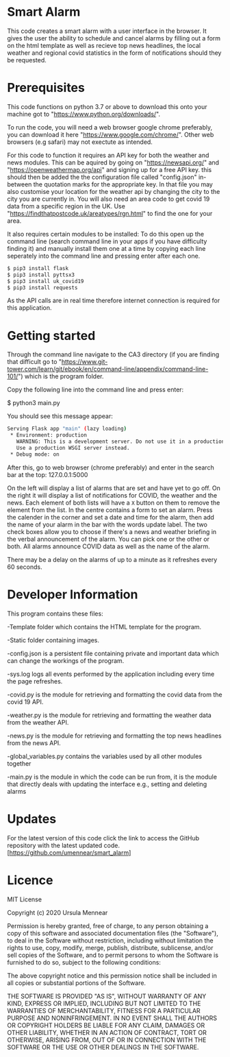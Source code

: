 # Smart Alarm

This code creates a smart alarm with a user interface in the browser. It gives the user the ability to schedule and cancel alarms by filling out a form on the html template as well as recieve top news headlines, the local weather and regional covid statistics in the form of notifications should they be requested. 

# Prerequisites 

This code functions on python 3.7 or above to download this onto your machine got to "https://www.python.org/downloads/".

To run the code, you will need a web browser google chrome preferably, you can download it here "https://www.google.com/chrome/". Other web browsers (e.g safari) may not exectute as intended.

For this code to function it requires an API key for both the weather and news modules. This can be aquired by going on "https://newsapi.org/" and "https://openweathermap.org/api" and signing up for a free API key. this should then be added the the configuration file called "config.json" in-between the quotation marks for the appropriate key. In that file you may also customise your location for the weather api by changing the city to the city you are currently in. You will also need an area code to get covid 19 data from a specific region in the UK. Use "https://findthatpostcode.uk/areatypes/rgn.html" to find the one for your area.

It also requires certain modules to be installed:
To do this open up the command line (search command line in your apps if you have difficulty finding it) and manually install them one at a time by copying each line seperately into the command line and pressing enter after each one.

```sh
$ pip3 install flask
$ pip3 install pyttsx3
$ pip3 install uk_covid19
$ pip3 install requests
```

As the API calls are in real time therefore internet connection is required for this application.

# Getting started

Through the command line navigate to the CA3 directory (if you are finding that difficult go to "https://www.git-tower.com/learn/git/ebook/en/command-line/appendix/command-line-101/") which is the program folder.  

Copy the following line into the command line and press enter:

$ python3 main.py

You should see this message appear:
```sh
Serving Flask app "main" (lazy loading)
 * Environment: production
   WARNING: This is a development server. Do not use it in a production deployment.
   Use a production WSGI server instead.
 * Debug mode: on
 ```
 After this, go to web browser (chrome preferably) and enter in the search bar at the top:
 127.0.0.1:5000
 
 On the left will display a list of alarms that are set and have yet to go off. On the right it will display a list of notifications for COVID, the weather and the news. Each element of both lists will have a `X` button on them to remove the element from the list. In the centre contains a form to set an alarm.
 Press the calender in the corner and set a date and time for the alarm, then add the name of your alarm in the bar with the words update label. The two check boxes allow you to choose if there's a news and weather briefing in the verbal announcement of the alarm. You can pick one or the other or both. All alarms announce COVID data as well as the name of the alarm.
 
 There may be a delay on the alarms of up to a minute as it refreshes every 60 seconds. 
 
 
 # Developer Information
 
 This program contains these files:

-Template folder which contains the HTML template for the program.

-Static folder containing images.

-config.json is a persistent file containing private and important data which can change the workings of the      program.

-sys.log logs all events performed by the application including every time the page refreshes.

-covid.py is the module for retrieving and formatting the covid data from the covid 19 API.

-weather.py is the module for retrieving and formatting the weather data from the weather API.

-news.py is the module for retrieving and formatting the top news headlines from the news API.

-global_variables.py contains the variables used by all other modules together

-main.py is the module in which the code can be run from, it is the module that directly deals with updating the interface e.g., setting and deleting alarms
 
# Updates

For the latest version of this code click the link to access the GitHub repository with the latest updated code. 
[https://github.com/umennear/smart_alarm]


# Licence

MIT License

Copyright (c) 2020 Ursula Mennear

Permission is hereby granted, free of charge, to any person obtaining a copy
of this software and associated documentation files (the "Software"), to deal
in the Software without restriction, including without limitation the rights
to use, copy, modify, merge, publish, distribute, sublicense, and/or sell
copies of the Software, and to permit persons to whom the Software is
furnished to do so, subject to the following conditions:

The above copyright notice and this permission notice shall be included in all
copies or substantial portions of the Software.

THE SOFTWARE IS PROVIDED "AS IS", WITHOUT WARRANTY OF ANY KIND, EXPRESS OR
IMPLIED, INCLUDING BUT NOT LIMITED TO THE WARRANTIES OF MERCHANTABILITY,
FITNESS FOR A PARTICULAR PURPOSE AND NONINFRINGEMENT. IN NO EVENT SHALL THE
AUTHORS OR COPYRIGHT HOLDERS BE LIABLE FOR ANY CLAIM, DAMAGES OR OTHER
LIABILITY, WHETHER IN AN ACTION OF CONTRACT, TORT OR OTHERWISE, ARISING FROM,
OUT OF OR IN CONNECTION WITH THE SOFTWARE OR THE USE OR OTHER DEALINGS IN THE
SOFTWARE.



